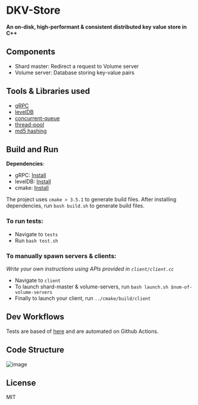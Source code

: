 # DKV-Store
**An on-disk, high-performant & consistent distributed key value store in C++**

## Components
  - Shard master: Redirect a request to Volume server
  - Volume server: Database storing key-value pairs

## Tools & Libraries used
  - [gRPC](https://grpc.io/)
  - [levelDB](https://github.com/google/leveldb)
  - [concurrent-queue](https://github.com/cameron314/concurrentqueue)
  - [thread-pool](https://github.com/bshoshany/thread-pool)
  - [md5 hashing](http://www.zedwood.com/article/cpp-md5-function)

## Build and Run
**Dependencies**:
  - gRPC: [Install](https://grpc.io/docs/languages/cpp/quickstart/#install-grpc)
  - levelDB: [Install](https://github.com/google/leveldb)
  - cmake: [Install](https://cmake.org/install/)

The project uses `cmake > 3.5.1` to generate build files. After installing dependencies, run `bash build.sh` to generate build files. 

### To run tests:
  - Navigate to `tests`
  - Run `bash test.sh`

### To manually spawn servers & clients:
*Write your own instructions using APIs provided in `client/client.cc`*
  - Navigate to `client`
  - To launch shard-master & volume-servers, run `bash launch.sh $num-of-volume-servers`
  - Finally to launch your client, run `../cmake/build/client`


## Dev Workflows
Tests are based of [here](https://cs.brown.edu/courses/csci1310/2020/assign/projects/project5.html) and are automated on Github Actions.
 
## Code Structure
![image](https://user-images.githubusercontent.com/55681240/149201365-b64fa176-891e-4511-bbe4-eff1555dda5a.png)

## License 
MIT
